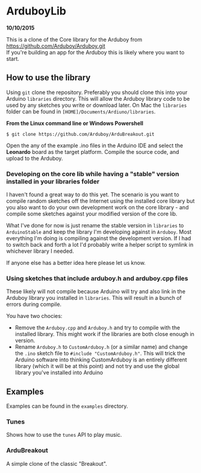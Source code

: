 ArduboyLib
==========

**10/10/2015** 

This is a clone of the Core library for the Arduboy from https://github.com/Arduboy/Arduboy.git  
If you're building an app for the Arduboy this is likely where you want to start.


## How to use the library

Using `git` clone the repository.  Preferably you should clone this into your Arduino `libraries` directory.  This will allow the Arduboy library code to be used by any sketches you write or download later.  On Mac the `libraries` folder can be found in `[HOME]/Documents/Ardiuno/libraries`.

**From the Linux command line or Windows Powershell**
	
    $ git clone https://github.com/Arduboy/ArduBreakout.git

Open the any of the example .ino files in the Arduino IDE and select the **Leonardo** board as the target platform. Compile the source code, and upload to the Arduboy.

### Developing on the core lib while having a "stable" version installed in your libraries folder

I haven't found a great way to do this yet.  The scenario is you want to compile random sketches off the Internet using the installed core library but you also want to do your own development work on the core library - and compile some sketches against your modified version of the core lib.

What I've done for now is just rename the stable version in `libraries` to `ArduinoStable` and keep the library I'm developing against in `Arduboy`.  Most everything I'm doing is compiling against the development version.  If I had to switch back and forth a lot I'd probably write a helper script to symlink in whichever library I needed.

If anyone else has a better idea here please let us know.

### Using sketches that include arduboy.h and arduboy.cpp files

These likely will not compile because Arduino will try and also link in the Arduboy library you installed in `libraries`.  This will result in a bunch of errors during compile.


You have two chocies:

- Remove the `Arduboy.cpp` and `Arduboy.h` and try to compile with the installed library.  This might work if the libraries are both close enough in version.
- Rename `Arduboy.h` to `CustomArduboy.h` (or a similar name) and change the `.ino` sketch file to `#include "CustomArduboy.h"`.  This will trick the Arduino software into thinking CustomArduboy is an entirely different library (which it will be at this point) and not try and use the global library you've installed into Arduino

## Examples

Examples can be found in the `examples` directory.

### Tunes

Shows how to use the `tunes` API to play music.

### ArduBreakout

A simple clone of the classic "Breakout".
